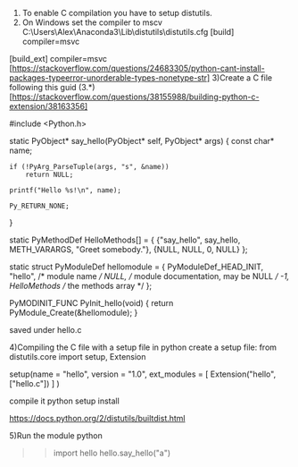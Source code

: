 1) To enable C compilation you have to setup distutils.
2) On Windows set the compiler to mscv
C:\Users\Alex\Anaconda3\Lib\distutils\distutils.cfg 
[build]
compiler=msvc

[build_ext]
compiler=msvc
[https://stackoverflow.com/questions/24683305/python-cant-install-packages-typeerror-unorderable-types-nonetype-str]
3)Create a C file following this guid (3.*)
[https://stackoverflow.com/questions/38155988/building-python-c-extension/38163356]

#include <Python.h>

static PyObject* say_hello(PyObject* self, PyObject* args)
{
    const char* name;

    if (!PyArg_ParseTuple(args, "s", &name))
        return NULL;

    printf("Hello %s!\n", name);

    Py_RETURN_NONE;
}

static PyMethodDef HelloMethods[] =
{
     {"say_hello", say_hello, METH_VARARGS, "Greet somebody."},
     {NULL, NULL, 0, NULL}
};

static struct PyModuleDef hellomodule = {
    PyModuleDef_HEAD_INIT,
    "hello", /* module name */
    NULL, /* module documentation, may be NULL */
    -1,
    HelloMethods /* the methods array */
};

PyMODINIT_FUNC PyInit_hello(void)
{
    return PyModule_Create(&hellomodule);
}

saved under hello.c

4)Compiling the C file with a setup file in python
create a setup file:
from distutils.core import setup, Extension

setup(name = "hello", version = "1.0",
  ext_modules = [
    Extension("hello", ["hello.c"])
    ]
)

compile it
python setup install

https://docs.python.org/2/distutils/builtdist.html

5)Run the module
python
>> import hello
>> hello.say_hello("a")
